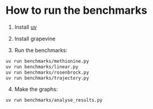 # How to run the benchmarks

1. Install [uv](https://docs.astral.sh/uv/)
2. Install grapevine


3. Run the benchmarks:

```sh
uv run benchmarks/methionine.py
uv run benchmarks/linear.py
uv run benchmarks/rosenbrock.py
uv run benchmarks/trajectory.py
```

4. Make the graphs:

```sh
uv run benchmarks/analyse_results.py
```
